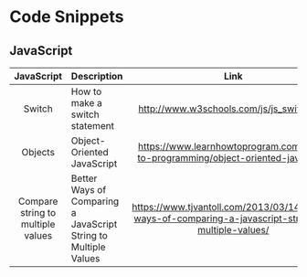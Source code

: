 # Code Snippets

## JavaScript
JavaScript | Description | Link
:---:|---|:---:
Switch | How to make a switch statement | http://www.w3schools.com/js/js_switch.asp
Objects | Object-Oriented JavaScript | https://www.learnhowtoprogram.com/intro-to-programming/object-oriented-javascript 
Compare string to multiple values|Better Ways of Comparing a JavaScript String to Multiple Values |https://www.tjvantoll.com/2013/03/14/better-ways-of-comparing-a-javascript-string-to-multiple-values/
